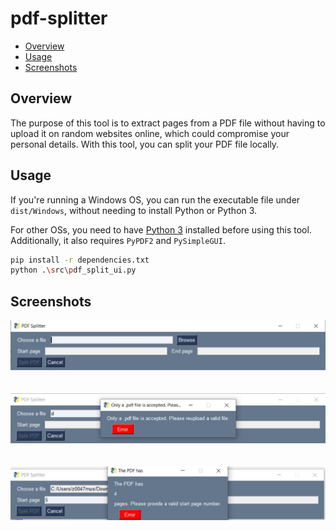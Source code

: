 # pdf-splitter
  - [Overview](#overview)
  - [Usage](#usage)
  - [Screenshots](#screenshots)

## Overview
The purpose of this tool is to extract pages from a PDF file without having to upload it on random websites online, which could compromise your personal details. With this tool, you can split your PDF file locally.

## Usage
If you're running a Windows OS, you can run the executable file under `dist/Windows`, without needing to install Python or Python 3.

For other OSs, you need to have [Python 3](https://www.python.org/downloads/) installed before using this tool. Additionally, it also requires `PyPDF2` and `PySimpleGUI`.

```bash
pip install -r dependencies.txt
python .\src\pdf_split_ui.py
```

## Screenshots
![ui](https://github.com/hashishshetty/pdf-splitter/blob/main/screenshots/ui.jpg)
\
\
\
![ui_pdf_error](https://github.com/hashishshetty/pdf-splitter/blob/main/screenshots/ui_pdf_error.jpg)
\
\
\
![ui_page_error](https://github.com/hashishshetty/pdf-splitter/blob/main/screenshots/ui_page_error.jpg)
